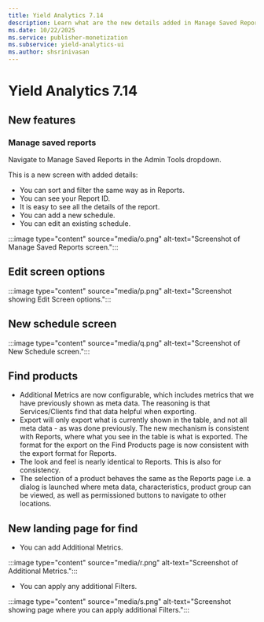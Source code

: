 ```yaml
---
title: Yield Analytics 7.14
description: Learn what are the new details added in Manage Saved Reports present in Admin Tools dropdown. 
ms.date: 10/22/2025
ms.service: publisher-monetization
ms.subservice: yield-analytics-ui
ms.author: shsrinivasan
---
```


# Yield Analytics 7.14

## New features

### Manage saved reports

Navigate to Manage Saved Reports in the Admin Tools dropdown.

This is a new screen with added details:

- You can sort and filter the same way as in Reports.
- You can see your Report ID.
- It is easy to see all the details of the report.
- You can add a new schedule.
- You can edit an existing schedule.

:::image type="content" source="media/o.png" alt-text="Screenshot of Manage Saved Reports screen.":::

## Edit screen options

:::image type="content" source="media/p.png" alt-text="Screenshot showing Edit Screen options.":::

## New schedule screen

:::image type="content" source="media/q.png" alt-text="Screenshot of New Schedule screen.":::

## Find products

- Additional Metrics are now configurable, which includes metrics that we have previously shown as meta data. The reasoning is that Services/Clients find that data helpful when exporting.
- Export will only export what is currently shown in the table, and not all meta data - as was done previously. The new mechanism is consistent with Reports, where what you see in the table is what is exported. The format for the export on the Find Products page is now consistent with the export format for Reports.
- The look and feel is nearly identical to Reports. This is also for consistency.
- The selection of a product behaves the same as the Reports page i.e. a dialog is launched where meta data, characteristics, product group can be viewed, as well as permissioned buttons to navigate to other locations.

## New landing page for find

- You can add Additional Metrics.

:::image type="content" source="media/r.png" alt-text="Screenshot of Additional Metrics.":::

- You can apply any additional Filters.

:::image type="content" source="media/s.png" alt-text="Screenshot showing page where you can apply additional Filters.":::

